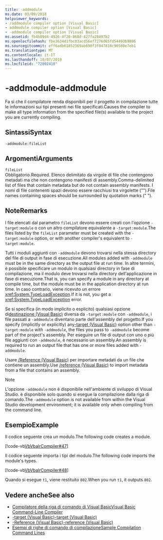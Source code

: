 ```yaml
---
title: -addmodule
ms.date: 03/09/2018
helpviewer_keywords:
- /addmodule compiler option [Visual Basic]
- addmodule compiler option [Visual Basic]
- -addmodule compiler option [Visual Basic]
ms.assetid: fb4b89d4-4926-4f20-868d-427fa28497b2
ms.openlocfilehash: fbe3634d1fbc03acd56ef7276d65fd54493b9806
ms.sourcegitcommit: eff6adb61852369ab690f3f047818c90580e7eb1
ms.translationtype: MT
ms.contentlocale: it-IT
ms.lasthandoff: 10/07/2019
ms.locfileid: "72002410"
---
```

# <a name="-addmodule"></a><span data-ttu-id="33ccc-102">-addmodule</span><span class="sxs-lookup"><span data-stu-id="33ccc-102">-addmodule</span></span>
<span data-ttu-id="33ccc-103">Fa sì che il compilatore renda disponibili per il progetto in compilazione tutte le informazioni sui tipi presenti nei file specificati.</span><span class="sxs-lookup"><span data-stu-id="33ccc-103">Causes the compiler to make all type information from the specified file(s) available to the project you are currently compiling.</span></span>  
  
## <a name="syntax"></a><span data-ttu-id="33ccc-104">Sintassi</span><span class="sxs-lookup"><span data-stu-id="33ccc-104">Syntax</span></span>  
  
```console  
-addmodule:fileList  
```  
  
## <a name="arguments"></a><span data-ttu-id="33ccc-105">Argomenti</span><span class="sxs-lookup"><span data-stu-id="33ccc-105">Arguments</span></span>  
 `fileList`  
 <span data-ttu-id="33ccc-106">Obbligatorio.</span><span class="sxs-lookup"><span data-stu-id="33ccc-106">Required.</span></span> <span data-ttu-id="33ccc-107">Elenco delimitato da virgole di file che contengono metadati ma che non contengono manifesti di assembly.</span><span class="sxs-lookup"><span data-stu-id="33ccc-107">Comma-delimited list of files that contain metadata but do not contain assembly manifests.</span></span> <span data-ttu-id="33ccc-108">I nomi di file contenenti spazi devono essere racchiusi tra virgolette ("").</span><span class="sxs-lookup"><span data-stu-id="33ccc-108">File names containing spaces should be surrounded by quotation marks (" ").</span></span>  
  
## <a name="remarks"></a><span data-ttu-id="33ccc-109">Note</span><span class="sxs-lookup"><span data-stu-id="33ccc-109">Remarks</span></span>  
 <span data-ttu-id="33ccc-110">I file elencati dal parametro `fileList` devono essere creati con l'opzione `-target:module` o con un altro compilatore equivalente a `-target:module`.</span><span class="sxs-lookup"><span data-stu-id="33ccc-110">The files listed by the `fileList` parameter must be created with the `-target:module` option, or with another compiler's equivalent to `-target:module`.</span></span>  
  
 <span data-ttu-id="33ccc-111">Tutti i moduli aggiunti con `-addmodule` devono trovarsi nella stessa directory del file di output in fase di esecuzione.</span><span class="sxs-lookup"><span data-stu-id="33ccc-111">All modules added with `-addmodule` must be in the same directory as the output file at run time.</span></span> <span data-ttu-id="33ccc-112">In altre termini, è possibile specificare un modulo in qualsiasi directory in fase di compilazione, ma il modulo deve trovarsi nella directory dell'applicazione in fase di esecuzione.</span><span class="sxs-lookup"><span data-stu-id="33ccc-112">That is, you can specify a module in any directory at compile time, but the module must be in the application directory at run time.</span></span> <span data-ttu-id="33ccc-113">In caso contrario, viene ricevuto un errore <xref:System.TypeLoadException>.</span><span class="sxs-lookup"><span data-stu-id="33ccc-113">If it is not, you get a <xref:System.TypeLoadException> error.</span></span>  
  
 <span data-ttu-id="33ccc-114">Se si specifica (in modo implicito o esplicito) qualsiasi opzione di[destinazione (Visual Basic)](../../../visual-basic/reference/command-line-compiler/target.md) diversa da `-target:module` con `-addmodule`, i file passati a `-addmodule` diventano parte dell'assembly del progetto.</span><span class="sxs-lookup"><span data-stu-id="33ccc-114">If you specify (implicitly or explicitly) any[-target (Visual Basic)](../../../visual-basic/reference/command-line-compiler/target.md) option other than `-target:module` with `-addmodule`, the files you pass to `-addmodule` become part of the project's assembly.</span></span> <span data-ttu-id="33ccc-115">Per eseguire un file di output con uno o più file aggiunti con `-addmodule`, è necessario un assembly.</span><span class="sxs-lookup"><span data-stu-id="33ccc-115">An assembly is required to run an output file that has one or more files added with `-addmodule`.</span></span>  
  
 <span data-ttu-id="33ccc-116">Usare [/Reference (Visual Basic)](../../../visual-basic/reference/command-line-compiler/reference.md) per importare metadati da un file che contiene un assembly.</span><span class="sxs-lookup"><span data-stu-id="33ccc-116">Use [/reference (Visual Basic)](../../../visual-basic/reference/command-line-compiler/reference.md) to import metadata from a file that contains an assembly.</span></span>  
  
> [!NOTE]
> <span data-ttu-id="33ccc-117">L'opzione `-addmodule` non è disponibile nell'ambiente di sviluppo di Visual Studio. è disponibile solo quando si esegue la compilazione dalla riga di comando.</span><span class="sxs-lookup"><span data-stu-id="33ccc-117">The `-addmodule` option is not available from within the Visual Studio development environment; it is available only when compiling from the command line.</span></span>  
  
## <a name="example"></a><span data-ttu-id="33ccc-118">Esempio</span><span class="sxs-lookup"><span data-stu-id="33ccc-118">Example</span></span>  
 <span data-ttu-id="33ccc-119">Il codice seguente crea un modulo.</span><span class="sxs-lookup"><span data-stu-id="33ccc-119">The following code creates a module.</span></span>  
  
 [!code-vb[VbVbalrCompiler#47](~/samples/snippets/visualbasic/VS_Snippets_VBCSharp/VbVbalrCompiler/VB/OptionStrictOff.vb#47)]  
  
 <span data-ttu-id="33ccc-120">Il codice seguente importa i tipi del modulo.</span><span class="sxs-lookup"><span data-stu-id="33ccc-120">The following code imports the module's types.</span></span>  
  
 [!code-vb[VbVbalrCompiler#48](~/samples/snippets/visualbasic/VS_Snippets_VBCSharp/VbVbalrCompiler/VB/OptionStrictOff.vb#48)]  
  
 <span data-ttu-id="33ccc-121">Quando si esegue `t1`, viene restituito `802`.</span><span class="sxs-lookup"><span data-stu-id="33ccc-121">When you run `t1`, it outputs `802`.</span></span>  
  
## <a name="see-also"></a><span data-ttu-id="33ccc-122">Vedere anche</span><span class="sxs-lookup"><span data-stu-id="33ccc-122">See also</span></span>

- [<span data-ttu-id="33ccc-123">Compilatore della riga di comando di Visual Basic</span><span class="sxs-lookup"><span data-stu-id="33ccc-123">Visual Basic Command-Line Compiler</span></span>](../../../visual-basic/reference/command-line-compiler/index.md)
- [<span data-ttu-id="33ccc-124">-target (Visual Basic)</span><span class="sxs-lookup"><span data-stu-id="33ccc-124">-target (Visual Basic)</span></span>](../../../visual-basic/reference/command-line-compiler/target.md)
- [<span data-ttu-id="33ccc-125">-Reference (Visual Basic)</span><span class="sxs-lookup"><span data-stu-id="33ccc-125">-reference (Visual Basic)</span></span>](../../../visual-basic/reference/command-line-compiler/reference.md)
- [<span data-ttu-id="33ccc-126">Esempi di righe di comando di compilazione</span><span class="sxs-lookup"><span data-stu-id="33ccc-126">Sample Compilation Command Lines</span></span>](../../../visual-basic/reference/command-line-compiler/sample-compilation-command-lines.md)
